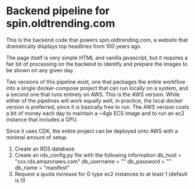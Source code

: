 
# Backend pipeline for spin.oldtrending.com

This is the backend code that powers spin.oldtrending.com, a website that dramatically displays top headlines from 100 years ago.

The page itself is very simple HTML and vanilla javascript, but it requires a fair bit of processing on the backend to identify and prepare the images to be shown on any given day.

Two versions of this pipeline exist, one that packages the entire workflow into a single docker-compose project that can run locally on a system, and a second one that runs entirely on AWS.  This is the AWS version.  While either of the pipelines will work equally well, in practice, the local docker version is preferred, since it is basically free to run.  The AWS version costs a bit of money each day to maintain a ~4gb ECS image and to run an ec2 instance that includes a GPU.

Since it uses CDK, the entire project can be deployed onto AWS with a minimal amount of setup.

1) Create an RDS database
1) Create an rds_config.py file with the following information
db_host = "xxx.rds.amazonaws.com"
db_username = ""
db_password = ""
db_name = "manifest" 
2) Request a quota increase for G type ec2 instances to at least 1 (default is 0)
